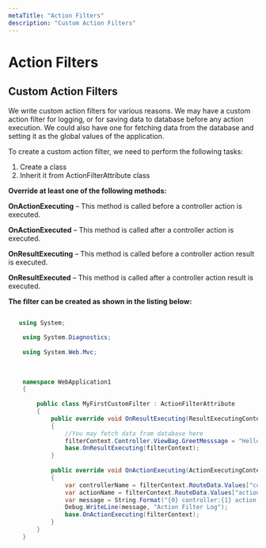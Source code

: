 ```yaml
---
metaTitle: "Action Filters"
description: "Custom Action Filters"
---
```


# Action Filters



## Custom Action Filters


We write custom action filters for various reasons. We may have a custom action filter for logging, or for saving data to database before any action execution. We could also have one for fetching data from the database and setting it as the global values of the application.

To create a custom action filter, we need to perform the following tasks:

1. Create a class
1. Inherit it from ActionFilterAttribute class

**Override at least one of the following methods:**

**OnActionExecuting** – This method is called before a controller action is executed.

**OnActionExecuted** – This method is called after a controller action is executed.

**OnResultExecuting** – This method is called before a controller action result is executed.

**OnResultExecuted** – This method is called after a controller action result is executed.

**The filter can be created as shown in the listing below:**

```cs

   using System;
    
    using System.Diagnostics;
    
    using System.Web.Mvc;
    
    
    
    namespace WebApplication1
    {
    
        public class MyFirstCustomFilter : ActionFilterAttribute
        {
            public override void OnResultExecuting(ResultExecutingContext filterContext)
            {
                //You may fetch data from database here 
                filterContext.Controller.ViewBag.GreetMesssage = "Hello Foo";
                base.OnResultExecuting(filterContext);
            }
    
            public override void OnActionExecuting(ActionExecutingContext filterContext)
            {
                var controllerName = filterContext.RouteData.Values["controller"];
                var actionName = filterContext.RouteData.Values["action"];
                var message = String.Format("{0} controller:{1} action:{2}", "onactionexecuting", controllerName, actionName);
                Debug.WriteLine(message, "Action Filter Log");
                base.OnActionExecuting(filterContext);
            }
        }
    }

```

